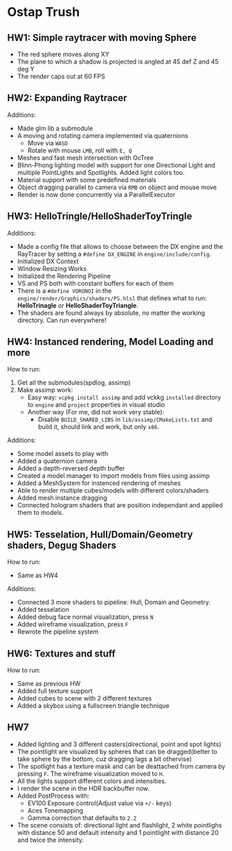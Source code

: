 # Ostap Trush

## HW1: Simple raytracer with moving Sphere
- The red sphere moves along XY
- The plane to which a shadow is projected is angled at 45 def Z and 45 deg Y
- The render caps out at 60 FPS

## HW2: Expanding Raytracer
Additions:
- Made glm lib a submodule
- A moving and rotating camera implemented via quaternions
	- Move via `WASD`
	- Rotate with mouse `LMB`, roll with `E, Q`
- Meshes and fast mesh intersection with OcTree
- Blinn-Phong lighting model with support for one Directional Light and multiple PointLights and Spotlights. Added light colors too.
- Material support with some predefined materials
- Object dragging parallel to camera via `RMB` on object and mouse move
- Render is now done concurrently via a ParallelExecutor

## HW3: HelloTringle/HelloShaderToyTringle
Additions:
- Made a config file that allows to choose between the DX engine and the RayTracer by setting a `#define DX_ENGINE` in `engine/include/config`.
- Initialized DX Context
- Window Resizing Works
- Initialized the Rendering Pipeline
- VS and PS both with constant buffers for each of them
- There is a `#define VORONOI` in the `engine/render/Graphics/shaders/PS.hlsl` that defines what to run: **HelloTrinagle** or **HelloShaderToyTriangle**.
- The shaders are found always by absolute, no matter the working directory. Can run everywhere!

## HW4: Instanced rendering, Model Loading and more
How to run:
1. Get all the submodules(spdlog, assimp)
2. Make assimp work:
	- Easy way: `vcpkg install assimp` and add vckkg `installed` directory to `engine` and `project` properties in visual studio
	- Another way (For me, did not work very stable):
		- Disable `BUILD_SHARED_LIBS` in `lib/assimp/CMakeLists.txt` and build it, should link and work, but only `x86`.

Additions:
- Some model assets to play with
- Added a quaternion camera
- Added a depth-reversed depth buffer
- Created a model manager to import models from files using assimp
- Added a MeshSystem for instenced rendering of meshes
- Able to render multiple cubes/models with different colors/shaders
- Added mesh instance dragging
- Connected hologram shaders that are position independant and applied them to models.

## HW5: Tesselation, Hull/Domain/Geometry shaders, Degug Shaders
How to run:
- Same as HW4

Additions:
- Connected 3 more shaders to pipeline: Hull, Domain and Geometry.
- Added tesselation
- Added debug face normal visualization, press `N`
- Added wireframe visualization, press `F`
- Rewrote the pipeline system

## HW6: Textures and stuff
How to run:
- Same as previous HW
- Added full texture support
- Added cubes to scene with 2 different textures
- Added a skybox using a fullscreen triangle technique

## HW7
- Added lighting and 3 different casters(directional, point and spot lights)
- The pointlight are visualized by spheres that can be dragged(better to take sphere by the bottom, cuz dragging lags a bit othervise)
- The spotlight has a texture mask and can be deattached from camera by pressing `F`. The wireframe visualization moved to `H`.
- All the lights support different colors and intensities.
- I render the scene in the HDR backbuffer now.
- Added PostProcess with:
	- EV100 Exposure control(Adjust value via `+/-` keys)
	- Aces Tonemapping
	- Gamma correction that defaults to `2.2`
- The scene consists of: directional light and flashlight, 2 white pointlighs with distance 50 and
default intensity and 1 pointlight with distance 20 and twice the intensity.